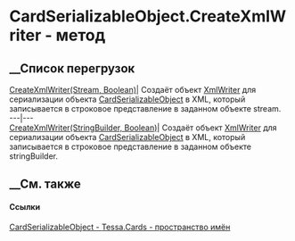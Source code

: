# CardSerializableObject.CreateXmlWriter - метод
##  __Список перегрузок
[CreateXmlWriter(Stream,
Boolean)](M_Tessa_Cards_CardSerializableObject_CreateXmlWriter.htm)|  Создаёт
объект
[XmlWriter](https://learn.microsoft.com/dotnet/api/system.xml.xmlwriter) для
сериализации объекта
[CardSerializableObject](T_Tessa_Cards_CardSerializableObject.htm) в XML,
который записывается в строковое представление в заданном объекте stream.  
---|---  
[CreateXmlWriter(StringBuilder,
Boolean)](M_Tessa_Cards_CardSerializableObject_CreateXmlWriter_1.htm)|
Создаёт объект
[XmlWriter](https://learn.microsoft.com/dotnet/api/system.xml.xmlwriter) для
сериализации объекта
[CardSerializableObject](T_Tessa_Cards_CardSerializableObject.htm) в XML,
который записывается в строковое представление в заданном объекте
stringBuilder.  
## __См. также
#### Ссылки
[CardSerializableObject - ](T_Tessa_Cards_CardSerializableObject.htm)
[Tessa.Cards - пространство имён](N_Tessa_Cards.htm)
